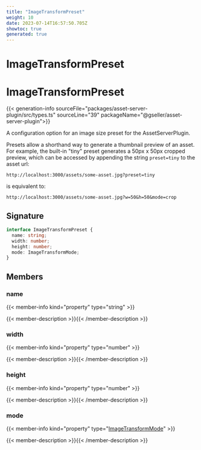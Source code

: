 ```yaml
---
title: "ImageTransformPreset"
weight: 10
date: 2023-07-14T16:57:50.705Z
showtoc: true
generated: true
---
```

<!-- This file was generated from the Vendure source. Do not modify. Instead, re-run the "docs:build" script -->

# ImageTransformPreset
<div class="symbol">


# ImageTransformPreset

{{< generation-info sourceFile="packages/asset-server-plugin/src/types.ts" sourceLine="39" packageName="@gseller/asset-server-plugin">}}

A configuration option for an image size preset for the AssetServerPlugin.

Presets allow a shorthand way to generate a thumbnail preview of an asset. For example,
the built-in "tiny" preset generates a 50px x 50px cropped preview, which can be accessed
by appending the string `preset=tiny` to the asset url:

`http://localhost:3000/assets/some-asset.jpg?preset=tiny`

is equivalent to:

`http://localhost:3000/assets/some-asset.jpg?w=50&h=50&mode=crop`

## Signature

```TypeScript
interface ImageTransformPreset {
  name: string;
  width: number;
  height: number;
  mode: ImageTransformMode;
}
```
## Members

### name

{{< member-info kind="property" type="string"  >}}

{{< member-description >}}{{< /member-description >}}

### width

{{< member-info kind="property" type="number"  >}}

{{< member-description >}}{{< /member-description >}}

### height

{{< member-info kind="property" type="number"  >}}

{{< member-description >}}{{< /member-description >}}

### mode

{{< member-info kind="property" type="<a href='/typescript-api/core-plugins/asset-server-plugin/image-transform-mode#imagetransformmode'>ImageTransformMode</a>"  >}}

{{< member-description >}}{{< /member-description >}}


</div>
